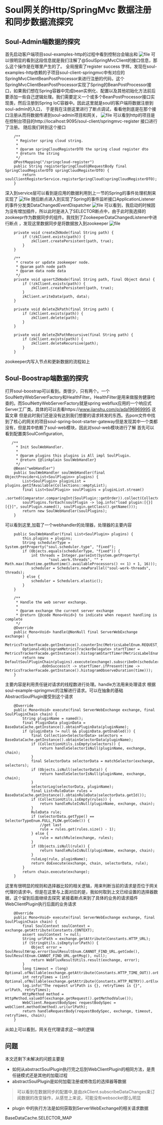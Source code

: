 # Soul网关的Http/SpringMvc 数据注册和同步数据流探究

## Soul-Admin端数据的探究
首先启动客户端项目soul-examples-http的过程中看到控制台会输出和
![file](http://cdn.kobefan.cn/Fm-ev1MgEFFEUCOZXo_ai8y1IhgJ)
可以很明显的看到这段信息就是我们注解了@SoulSpringMvcClient的接口信息，那么这个操作是在哪里产生的了。
全局搜索了register success 字样。发现在soul-examples-http依赖的子项目soul-client-springmvc中有对应的SpringMvcClientBeanPostProcessor来进行注册的代码，这个SpringMvcClientBeanPostProcessor实现了Spring的BeanPostProcessor接口，如果我们想在Spring容器中完成bean实例化、配置以及其他初始化方法前后要添加一些自己逻辑处理。我们需要定义一个或多个BeanPostProcessor接口实现类，然后注册到Spring IoC容器中。因此这里就是soul的客户端将数据注册到soul-admin的入口，
于是我在注册这里进行了断点调试，看看他到底是在那个接口注册从而将数据传递到soul-admin项目和网关，
![file](http://cdn.kobefan.cn/FgoezanmnDGFdlsP4B37K28fhF4j)
可以看到http的项目是在控制台项目的http://localhost:9095/soul-client/springmvc-register 接口进行了注册。
随后我们转到这个接口
```
    /**
     * Register spring cloud string.
     *
     * @param springCloudRegisterDTO the spring cloud register dto
     * @return the string
     */
    @PostMapping("/springcloud-register")
    public String registerSpringCloud(@RequestBody final SpringCloudRegisterDTO springCloudRegisterDTO) {
        return soulClientRegisterService.registerSpringCloud(springCloudRegisterDTO);
    }
```
深入到service层可以看到是应用的数据利用到上一节的Spring的事件处理机制来实现了
![file](http://cdn.kobefan.cn/FnqHQTFOu-GAdfmU1Q6IJGePXKrk)
随后断点进入到实现了Spring的事件监听接口ApplicationListener的事件分发类DataChangedEventDispatcher
![file](http://cdn.kobefan.cn/FpxwT7nFIgiGtvrQKiNHU_vRU9WU)
可以看到，我启动的时候因为没有增加插件，所以此时是进入了SELECTOR断点中，由于此时我选择的zookeepr作为数据同步的组件。我找到了ZookeeperDataChangedListener中进行断点 ，发现这里数据同步是将数据放入到zookeeper
![file](http://cdn.kobefan.cn/FkmzHhwVG7Enl27qRZ3cDG6Ew1rc)
```
    private void createZkNode(final String path) {
        if (!zkClient.exists(path)) {
            zkClient.createPersistent(path, true);
        }
    }
    
    /**
     * create or update zookeeper node.
     * @param path node path
     * @param data node data 
     */
    private void upsertZkNode(final String path, final Object data) {
        if (!zkClient.exists(path)) {
            zkClient.createPersistent(path, true);
        }
        zkClient.writeData(path, data);
    }
    
    private void deleteZkPath(final String path) {
        if (zkClient.exists(path)) {
            zkClient.delete(path);
        }
    }
    
    private void deleteZkPathRecursive(final String path) { 
        if (zkClient.exists(path)) {
            zkClient.deleteRecursive(path);
        }
    }
```
zookeeper内写入节点和更新数据的流程如上

## Soul-Boostrap端数据的探究
打开soul-boostrap可以看到。类很少，只有两个。一个SoulNettyWebServerFactory和HealthFilter。HealthFilter是用来做服务健康检查的。而SoulNettyWebServerFactory就是spring webflux应用的一个响应式Server工厂类。具体的可以去看https://www.jianshu.com/p/ada196969995 这篇文章
但是此时我们还是没有达到我们想要的请求转发的东西。去pom文件中找到了核心的网关的项目soul-spring-boot-starter-gateway但是发现其中一个类都没有，但是其中依赖了soul-web模块，因此对soul-web模块进行了解
首先可以看到配置类SoulConfiguration,
```
   /**
     * Init SoulWebHandler.
     *
     * @param plugins this plugins is All impl SoulPlugin.
     * @return {@linkplain SoulWebHandler}
     */
    @Bean("webHandler")
    public SoulWebHandler soulWebHandler(final ObjectProvider<List<SoulPlugin>> plugins) {
        List<SoulPlugin> pluginList = plugins.getIfAvailable(Collections::emptyList);
        final List<SoulPlugin> soulPlugins = pluginList.stream()
                .sorted(Comparator.comparingInt(SoulPlugin::getOrder)).collect(Collectors.toList());
        soulPlugins.forEach(soulPlugin -> log.info("load plugin:[{}] [{}]", soulPlugin.named(), soulPlugin.getClass().getName()));
        return new SoulWebHandler(soulPlugins);
    }

```
可以看到这里,加载了一个webhandler的处理器，处理器的主要内容
```
    public SoulWebHandler(final List<SoulPlugin> plugins) {
        this.plugins = plugins;
        String schedulerType = System.getProperty("soul.scheduler.type", "fixed");
        if (Objects.equals(schedulerType, "fixed")) {
            int threads = Integer.parseInt(System.getProperty(
                    "soul.work.threads", "" + Math.max((Runtime.getRuntime().availableProcessors() << 1) + 1, 16)));
            scheduler = Schedulers.newParallel("soul-work-threads", threads);
        } else {
            scheduler = Schedulers.elastic();
        }
    }
    
    /**
     * Handle the web server exchange.
     *
     * @param exchange the current server exchange
     * @return {@code Mono<Void>} to indicate when request handling is complete
     */
    @Override
    public Mono<Void> handle(@NonNull final ServerWebExchange exchange) {
        MetricsTrackerFacade.getInstance().counterInc(MetricsLabelEnum.REQUEST_TOTAL.getName());
        Optional<HistogramMetricsTrackerDelegate> startTimer = MetricsTrackerFacade.getInstance().histogramStartTimer(MetricsLabelEnum.REQUEST_LATENCY.getName());
        return new DefaultSoulPluginChain(plugins).execute(exchange).subscribeOn(scheduler)
                .doOnSuccess(t -> startTimer.ifPresent(time -> MetricsTrackerFacade.getInstance().histogramObserveDuration(time)));
    }

```

主要内容是利用责任链对请求的线程数进行处理。handle方法用来处理请求
根据soul-example-springmvc的注解进行请求。可以在抽象的基础AbstractSoulPlugin接受到这个请求

```
    @Override
    public Mono<Void> execute(final ServerWebExchange exchange, final SoulPluginChain chain) {
        String pluginName = named();
        final PluginData pluginData = BaseDataCache.getInstance().obtainPluginData(pluginName);
        if (pluginData != null && pluginData.getEnabled()) {
            final Collection<SelectorData> selectors = BaseDataCache.getInstance().obtainSelectorData(pluginName);
            if (CollectionUtils.isEmpty(selectors)) {
                return handleSelectorIsNull(pluginName, exchange, chain);
            }
            final SelectorData selectorData = matchSelector(exchange, selectors);
            if (Objects.isNull(selectorData)) {
                return handleSelectorIsNull(pluginName, exchange, chain);
            }
            selectorLog(selectorData, pluginName);
            final List<RuleData> rules = BaseDataCache.getInstance().obtainRuleData(selectorData.getId());
            if (CollectionUtils.isEmpty(rules)) {
                return handleRuleIsNull(pluginName, exchange, chain);
            }
            RuleData rule;
            if (selectorData.getType() == SelectorTypeEnum.FULL_FLOW.getCode()) {
                //get last
                rule = rules.get(rules.size() - 1);
            } else {
                rule = matchRule(exchange, rules);
            }
            if (Objects.isNull(rule)) {
                return handleRuleIsNull(pluginName, exchange, chain);
            }
            ruleLog(rule, pluginName);
            return doExecute(exchange, chain, selectorData, rule);
        }
        return chain.execute(exchange);
    }
```
这里有很明显的规则和选择器比较的相关逻辑，用来判断当前的请求是否位于网关代理的请求中。但是在这里与上面对应的是，我如何取到上文已经设置的选择器数据，这个留到后面继续去探究
紧接着断点来到了具体的业务的请求插件WebClientPlugin执行后面的业务请求
```
    @Override
    public Mono<Void> execute(final ServerWebExchange exchange, final SoulPluginChain chain) {
        final SoulContext soulContext = exchange.getAttribute(Constants.CONTEXT);
        assert soulContext != null;
        String urlPath = exchange.getAttribute(Constants.HTTP_URL);
        if (StringUtils.isEmpty(urlPath)) {
            Object error = SoulResultWrap.error(SoulResultEnum.CANNOT_FIND_URL.getCode(), SoulResultEnum.CANNOT_FIND_URL.getMsg(), null);
            return WebFluxResultUtils.result(exchange, error);
        }
        long timeout = (long) Optional.ofNullable(exchange.getAttribute(Constants.HTTP_TIME_OUT)).orElse(3000L);
        int retryTimes = (int) Optional.ofNullable(exchange.getAttribute(Constants.HTTP_RETRY)).orElse(0);
        log.info("The request urlPath is {}, retryTimes is {}", urlPath, retryTimes);
        HttpMethod method = HttpMethod.valueOf(exchange.getRequest().getMethodValue());
        WebClient.RequestBodySpec requestBodySpec = webClient.method(method).uri(urlPath);
        return handleRequestBody(requestBodySpec, exchange, timeout, retryTimes, chain);
    }
```
从如上可以看到，网关在代理请求这一块的逻辑
## 问题
本文还剩下未解决的问题主要是
* 如何从abstractSoulPlugin执行完之后到WebClientPlugin的相同方法，是责任链模式还是其他的加载过程
* abstractSoulPlugin是如何加载注册或修改后的选择器等数据 
> 可以看到在数据同步的配置中,是由zkClient.subscribeDataChanges来订阅数据的改变操作，从感觉上来说，可能没有websocket那么明显

* plugin 中的执行方法是如何获取到ServerWebExchange的相关请求数据


BaseDataCache.SELECTOR_MAP
